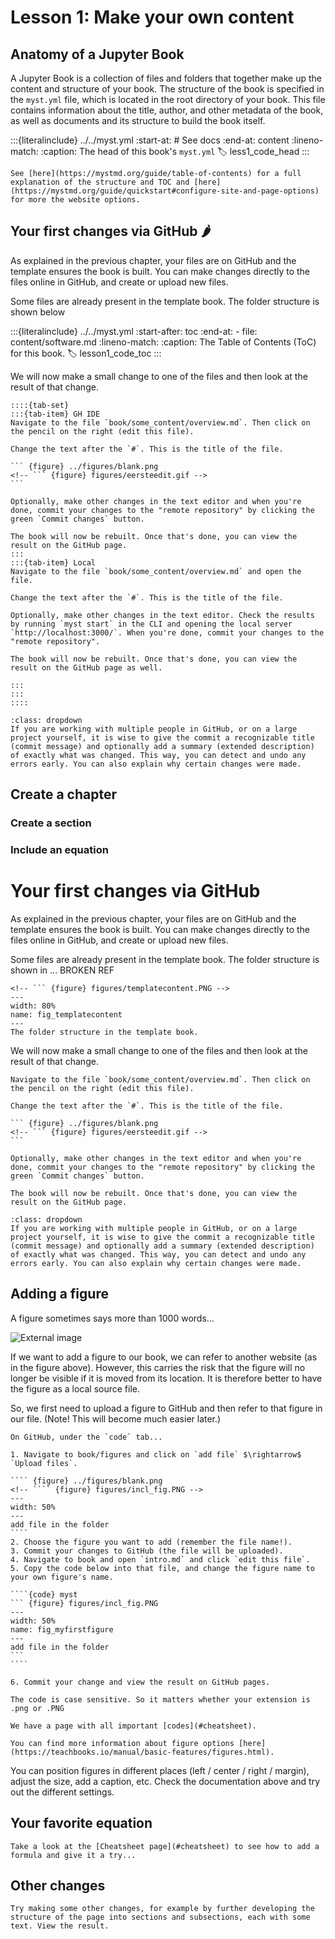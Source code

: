 # Lesson 1: Make your own content

## Anatomy of a Jupyter Book

A Jupyter Book is a collection of files and folders that together make up the content and structure of your book. The structure of the book is specified in the `myst.yml` file, which is located in the root directory of your book. This file contains information about the title, author, and other metadata of the book, as well as documents and its structure to build the book itself.

:::{literalinclude} ../../myst.yml
:start-at: # See docs
:end-at: content
:lineno-match:
:caption: The head of this book's `myst.yml`
:label: less1_code_head
:::


```{card} Official documentation
See [here](https://mystmd.org/guide/table-of-contents) for a full explanation of the structure and TOC and [here](https://mystmd.org/guide/quickstart#configure-site-and-page-options) for more the website options.
```

## Your first changes via GitHub &#127798; 

As explained in the previous chapter, your files are on GitHub and the template ensures the book is built. You can make changes directly to the files online in GitHub, and create or upload new files.

Some files are already present in the template book. The folder structure is shown below

:::{literalinclude} ../../myst.yml
:start-after: toc
:end-at: - file: content/software.md
:lineno-match:
:caption: The Table of Contents (ToC) for this book.
:label: lesson1_code_toc
:::

We will now make a small change to one of the files and then look at the result of that change.

````{exercise} Your first change
::::{tab-set}
:::{tab-item} GH IDE
Navigate to the file `book/some_content/overview.md`. Then click on the pencil on the right (edit this file).

Change the text after the `#`. This is the title of the file.

``` {figure} ../figures/blank.png
<!-- ``` {figure} figures/eersteedit.gif -->
```

Optionally, make other changes in the text editor and when you're done, commit your changes to the "remote repository" by clicking the green `Commit changes` button.

The book will now be rebuilt. Once that's done, you can view the result on the GitHub page.
:::
:::{tab-item} Local
Navigate to the file `book/some_content/overview.md` and open the file.

Change the text after the `#`. This is the title of the file.

Optionally, make other changes in the text editor. Check the results by running `myst start` in the CLI and opening the local server `http://localhost:3000/`. When you're done, commit your changes to the "remote repository".

The book will now be rebuilt. Once that's done, you can view the result on the GitHub page as well.

:::
:::
::::
````

```{admonition} Commit summary
:class: dropdown
If you are working with multiple people in GitHub, or on a large project yourself, it is wise to give the commit a recognizable title (commit message) and optionally add a summary (extended description) of exactly what was changed. This way, you can detect and undo any errors early. You can also explain why certain changes were made.
```


## Create a chapter


### Create a section

### Include an equation

# Your first changes via GitHub

As explained in the previous chapter, your files are on GitHub and the template ensures the book is built. You can make changes directly to the files online in GitHub, and create or upload new files.

Some files are already present in the template book. The folder structure is shown in ... BROKEN REF
<!-- {numref}`Figure {number} <fig_templatecontent>`. -->

``` {figure} ../figures/blank.png
<!-- ``` {figure} figures/templatecontent.PNG -->
---
width: 80%
name: fig_templatecontent
---
The folder structure in the template book.
```

We will now make a small change to one of the files and then look at the result of that change.

````{exercise} Your first change
Navigate to the file `book/some_content/overview.md`. Then click on the pencil on the right (edit this file).

Change the text after the `#`. This is the title of the file.

``` {figure} ../figures/blank.png
<!-- ``` {figure} figures/eersteedit.gif -->
```

Optionally, make other changes in the text editor and when you're done, commit your changes to the "remote repository" by clicking the green `Commit changes` button.

The book will now be rebuilt. Once that's done, you can view the result on the GitHub page.
````

```{admonition} Commit summary
:class: dropdown
If you are working with multiple people in GitHub, or on a large project yourself, it is wise to give the commit a recognizable title (commit message) and optionally add a summary (extended description) of exactly what was changed. This way, you can detect and undo any errors early. You can also explain why certain changes were made.
```

## Adding a figure

A figure sometimes says more than 1000 words...

![External image](https://polslab.tnw.tudelft.nl/figures/training.JPG)

If we want to add a figure to our book, we can refer to another website (as in the figure above). However, this carries the risk that the figure will no longer be visible if it is moved from its location. It is therefore better to have the figure as a local source file.

So, we first need to upload a figure to GitHub and then refer to that figure in our file. (Note! This will become much easier later.)

`````{exercise}
On GitHub, under the `code` tab...

1. Navigate to book/figures and click on `add file` $\rightarrow$ `Upload files`.

```` {figure} ../figures/blank.png
<!-- ```` {figure} figures/incl_fig.PNG -->
---
width: 50%
---
add file in the folder
````
2. Choose the figure you want to add (remember the file name!).
3. Commit your changes to GitHub (the file will be uploaded).
4. Navigate to book and open `intro.md` and click `edit this file`.
5. Copy the code below into that file, and change the figure name to your own figure's name.

````{code} myst
``` {figure} figures/incl_fig.PNG
---
width: 50%
name: fig_myfirstfigure
---
add file in the folder
```
````

6. Commit your change and view the result on GitHub pages.

`````

```{warning}
The code is case sensitive. So it matters whether your extension is .png or .PNG
```

```{tip}
We have a page with all important [codes](#cheatsheet).

You can find more information about figure options [here](https://teachbooks.io/manual/basic-features/figures.html).
```

You can position figures in different places (left / center / right / margin), adjust the size, add a caption, etc. Check the documentation above and try out the different settings.

## Your favorite equation

```{exercise} Add an equation
Take a look at the [Cheatsheet page](#cheatsheet) to see how to add a formula and give it a try...
```

## Other changes

```{exercise} Other changes
Try making some other changes, for example by further developing the structure of the page into sections and subsections, each with some text. View the result.
```
